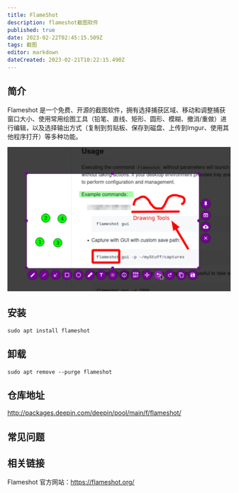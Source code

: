 ```yaml
---
title: FlameShot
description: flameshot截图软件
published: true
date: 2023-02-22T02:45:15.509Z
tags: 截图
editor: markdown
dateCreated: 2023-02-21T10:22:15.490Z
---
```


## 简介
Flameshot 是一个免费、开源的截图软件，拥有选择捕获区域、移动和调整捕获窗口大小、使用常用绘图工具（铅笔、直线、矩形、圆形、模糊、撤消/重做）进行编辑，以及选择输出方式（复制到剪贴板、保存到磁盘、上传到Imgur、使用其他程序打开）等多种功能。

![in-app-screenshot-editing.jpg](/in-app-screenshot-editing.jpg)
## 安装
```
sudo apt install flameshot
```

## 卸载
```
sudo apt remove --purge flameshot
```

## 仓库地址
http://packages.deepin.com/deepin/pool/main/f/flameshot/

## 常见问题
## 相关链接
Flameshot 官方网站：https://flameshot.org/